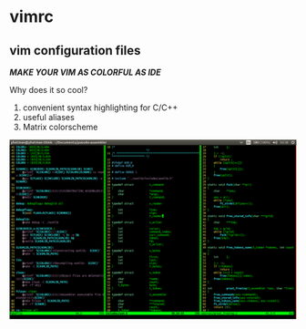 # vimrc

## vim configuration files

***MAKE YOUR VIM AS COLORFUL AS IDE***


Why does it so cool?

1) convenient syntax highlighting for C/C++
2) useful aliases
3) Matrix colorscheme 

![](https://github.com/yhetman/vimrc/blob/master/img/screenshot.png)

